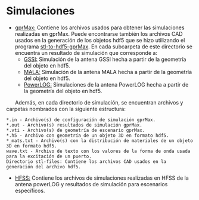 # Simulaciones

* [gprMax:](https://github.com/gdh-uniandes/GPR-Uniandes/blob/main/Simulaciones/gprMax/) Contiene los archivos usados para obtener las simulaciones realizadas en gprMax. Puede encontrarse también los archivos CAD usados en la generación de los objetos hdf5 que se hizo utilizando el programa [stl-to-hdf5-gprMax](https://github.com/gaboandres1/stl-to-hdf5-gprMax). En cada subcarpeta de este directorio se encuentra un resultado de simulación que corresponde a:
    * [GSSI:](https://github.com/gdh-uniandes/GPR-Uniandes/blob/main/Simulaciones/gprMax/GSSI/) Simulación de la antena GSSI hecha a partir de la geometría del objeto en hdf5.
    * [MALA:](https://github.com/gdh-uniandes/GPR-Uniandes/blob/main/Simulaciones/gprMax/MALA/) Simulación de la antena MALA hecha a partir de la geometría del objeto en hdf5.
    * [PowerLOG:](https://github.com/gdh-uniandes/GPR-Uniandes/blob/main/Simulaciones/gprMax/PowerLOG/) Simulaciones de la antena PowerLOG hecha a partir de la geometría del objeto en hdf5.

&nbsp;&nbsp;&nbsp;&nbsp;&nbsp;&nbsp;Además, en cada directorio de simulación, se encuentran archivos y carpetas nombrados con la siguiente estructura:

    *.in - Archivo(s) de configuración de simulación gprMax.
    *.out - Archivo(s) resultados de simulación gprMax.
    *.vti - Archivo(s) de geometría de escenario gprMax.
    *.h5 - Archivo con geometría de un objeto 3D en formato hdf5.
    *_mats.txt - Archivo(s) con la distribución de materiales de un objeto 3D en formato hdf5.
    wave.txt - Archivo de texto con los valores de la forma de onda usada para la excitación de un puerto.
    Directorio stl-files: Contiene los archivos CAD usados en la generación del archivo hdf5.

* [HFSS:](https://github.com/gdh-uniandes/GPR-Uniandes/blob/main/Simulaciones/HFSS/) Contiene los archivos de simulaciones realizadas en HFSS de la antena powerLOG y resultados de simulación para escenarios específicos.